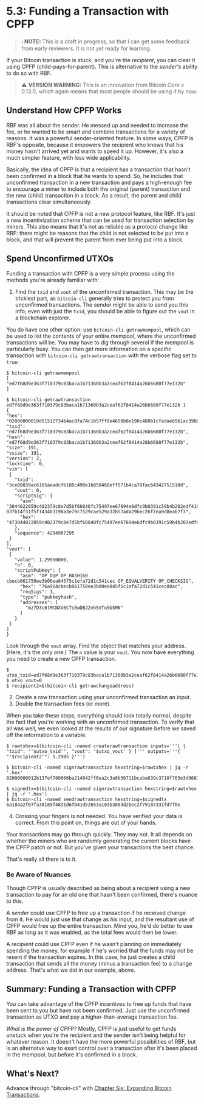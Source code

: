 # 5.3: Funding a Transaction with CPFP

> :information_source: **NOTE:** This is a draft in progress, so that I can get some feedback from early reviewers. It is not yet ready for learning.

If your Bitcoin transaction is stuck, and you're the _recipient_, you can clear it using CPFP (child-pays-for-parent). This is alternative to the _sender's_ ability to do so with RBF.

> :warning: **VERSION WARNING:** This is an innovation from Bitcoin Core v 0.13.0, which again means that most people should be using it by now.

## Understand How CPFP Works

RBF was all about the sender. He messed up and needed to increase the fee, or he wanted to be smart and combine transactions for a variety of reasons. It was a powerful sender-oriented feature. In some ways, CPFP is RBF's opposite, because it empowers the recipient who knows that his money hasn't arrived yet and wants to speed it up. However, it's also a much simpler feature, with less wide applicability. 

Basically, the idea of CPFP is that a recipient has a transaction that hasn't been confirmed in a block that he wants to spend. So, he includes that unconfirmed transaction in a new transaction and pays a high-enough fee to encourage a miner to include both the original (parent) transaction and the new (child) transaction in a block. As a result, the parent and child transactions clear simultaneously.

It should be noted that CPFP is not a new protocol feature, like RBF. It's just a new incentivization scheme that can be used for transaction selection by miners. This also means that it's not as reliable as a protocol change like RBF: there might be reasons that the child is not selected to be put into a block, and that will prevent the parent from ever being put into a block.

## Spend Unconfirmed UTXOs

Funding a transaction with CPFP is a very simple process using the methods you're already familiar with:

   1. Find the `txid` and `vout` of the unconfirmed transaction. This may be the trickiest part, as `bitcoin-cli` generally tries to protect you from unconfirmed transactions. The sender might be able to send you this info; even with just the `txid`, you should be able to figure out the `vout` in a blockchain explorer.
   
   You do have one other option: use `bitcoin-cli getrawmempool`, which can be used to list the contents of your entire mempool, where the unconfirmed transactions will be. You may have to dig through several if the mempool is particularly busy. You can then get more information on a specific transaction with `bitcoin-cli getrawtransaction` with the verbose flag set to `true`:
   ```
$ bitcoin-cli getrawmempool
[
  "ed7f68d9e363f710379c83baca1b71360b3a2ceaf62f8414a26b6680f77e132b"
]

$ bitcoin-cli getrawtransaction ed7f68d9e363f710379c83baca1b71360b3a2ceaf62f8414a26b6680f77e132b 1
{
  "hex": "02000000010d5151273464ac8fa74c1b57ff8e4650b8e190c488b1cfadae6561ac3988e83c000000006a473044022059c402379c8e7d5bf60840fc75497ee67694e6dfc9b0391c59b4b202edf4194b0220686c5a27bee1a9214e410cbce3d11e47ca57736d7546ba208adcc068a3f826f5012103fb14f31f5f143463198a3e79c7529cae529a32857ada29bec26f7ea9d8ea67f3ffffffff0130e1be07000000001976a914cbecb861750ee3b00ea845f5c1efa72d1c541cec88ac00000000",
  "txid": "ed7f68d9e363f710379c83baca1b71360b3a2ceaf62f8414a26b6680f77e132b",
  "hash": "ed7f68d9e363f710379c83baca1b71360b3a2ceaf62f8414a26b6680f77e132b",
  "size": 191,
  "vsize": 191,
  "version": 2,
  "locktime": 0,
  "vin": [
    {
      "txid": "3ce88839ac6165aeadcfb188c490e1b850468eff571b4ca78fac64342751510d",
      "vout": 0,
      "scriptSig": {
        "asm": "3044022059c402379c8e7d5bf60840fc75497ee67694e6dfc9b0391c59b4b202edf4194b0220686c5a27bee1a9214e410cbce3d11e47ca57736d7546ba208adcc068a3f826f5[ALL] 03fb14f31f5f143463198a3e79c7529cae529a32857ada29bec26f7ea9d8ea67f3",
        "hex": "473044022059c402379c8e7d5bf60840fc75497ee67694e6dfc9b0391c59b4b202edf4194b0220686c5a27bee1a9214e410cbce3d11e47ca57736d7546ba208adcc068a3f826f5012103fb14f31f5f143463198a3e79c7529cae529a32857ada29bec26f7ea9d8ea67f3"
      },
      "sequence": 4294967295
    }
  ],
  "vout": [
    {
      "value": 1.29950000,
      "n": 0,
      "scriptPubKey": {
        "asm": "OP_DUP OP_HASH160 cbecb861750ee3b00ea845f5c1efa72d1c541cec OP_EQUALVERIFY OP_CHECKSIG",
        "hex": "76a914cbecb861750ee3b00ea845f5c1efa72d1c541cec88ac",
        "reqSigs": 1,
        "type": "pubkeyhash",
        "addresses": [
          "mz7D3c6tMtNXV6CTsEwDBJ2vhSVTo9bSMN"
        ]
      }
    }
  ]
}
```
Look through the `vout` array. Find the object that matches your address. (Here, it's the only one.) The `n` value is your `vout`. You now have everything you need to create a new CPFP transaction.
```
$ utxo_txid=ed7f68d9e363f710379c83baca1b71360b3a2ceaf62f8414a26b6680f77e132b
$ utxo_vout=0
$ recipient2=$(bitcoin-cli getrawchangeaddress)
```

   2. Create a raw transaction using your unconfirmed transaction an input.
   3. Double the transaction fees (or more).
   
When you take these steps, everything should look totally normal, despite the fact that you're working with an unconfirmed transaction. To verify that all was well, we even looked at the results of our signature before we saved off the information to a variable:
```
$ rawtxhex=$(bitcoin-cli -named createrawtransaction inputs='''[ { "txid": "'$utxo_txid'", "vout": '$utxo_vout' } ]''' outputs='''{ "'$recipient2'": 1.2985 }''')

$ bitcoin-cli -named signrawtransaction hexstring=$rawtxhex | jq -r '.hex'
02000000012b137ef780666ba214842ff6ea2c3a0b36711bcaba839c3710f763e3d9687fed000000006a473044022003ca1f6797d781ef121ba7c2d1d41d763a815e9dad52aa8bc5ea61e4d521f68e022036b992e8e6bf2c44748219ca6e0056a88e8250f6fd0794dc69f79a2e8993671601210317b163ab8c8862e09c71767112b828abd3852e315441893fa0f535de4fa39b8dffffffff01905abd07000000001976a91450b1d90a130c4f3f1e5fbfa7320fd36b7265db0488ac00000000

$ signedtx=$(bitcoin-cli -named signrawtransaction hexstring=$rawtxhex | jq -r '.hex')
$ bitcoin-cli -named sendrawtransaction hexstring=$signedtx
6a184a2f07fa30189f4831d6f041d52653a103b3883d2bec2f79187331fd7f0e
```

   4. Crossing your fingers is not needed. You have verified your data is correct. From this point on, things are out of your hands.
   
Your transactions may go through quickly. They may not. It all depends on whether the miners who are randomly generating the current blocks have the CPFP patch or not. But you've given your transactions the best chance.

That's really all there is to it.

### Be Aware of Nuances

Though CPFP is usually described as being about a recipient using a new transaction to pay for an old one that hasn't been confirmed, there's nuance to this.

A _sender_ could use CPFP to free up a transaction if he received change from it. He would just use that change as his input, and the resultant use of CPFP would free up the entire transaction. Mind you, he'd do better to use RBF as long as it was enabled, as the total fees would then be lower.

A _recipient_ could use CPFP even if he wasn't planning on immediately spending the money, for example if he's worried that the funds may not be resent if the transaction expires. In this case, he just creates a child transaction that sends all the money (minus a transaction fee) to a change address. That's what we did in our example, above.

## Summary: Funding a Transaction with CPFP

You can take advantage of the CPFP incentives to free up funds that have been sent to you but have not been confirmed. Just use the unconfirmed transaction as UTXO and pay a higher-than-average transaction fee.

_What is the power of CPFP?_ Mostly, CPFP is just useful to get funds unstuck when you're the recipient and the sender isn't being helpful for whatever reason. It doesn't have the more powerful possibilities of RBF, but is an alternatve way to exert control over a transaction after it's been placed in the mempool, but before it's confirmed in a block.

## What's Next?

Advance through "bitcoin-cli" with [Chapter Six: Expanding Bitcoin Transactions](06_0_Expanding_Bitcoin_Transactions.md).
